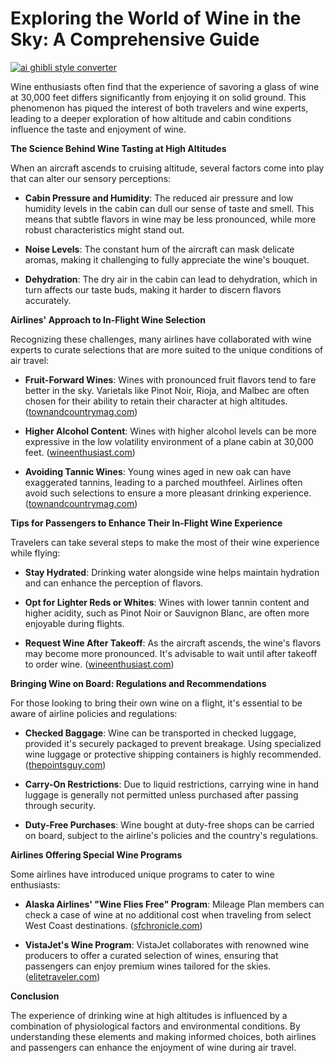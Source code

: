 # Exploring the World of Wine in the Sky: A Comprehensive Guide

[![ai ghibli style converter](https://i.imgur.com/dwt8Y5G.gif)](https://witbeam.net/slzx)

Wine enthusiasts often find that the experience of savoring a glass of wine at 30,000 feet differs significantly from enjoying it on solid ground. This phenomenon has piqued the interest of both travelers and wine experts, leading to a deeper exploration of how altitude and cabin conditions influence the taste and enjoyment of wine.

**The Science Behind Wine Tasting at High Altitudes**

When an aircraft ascends to cruising altitude, several factors come into play that can alter our sensory perceptions:

- **Cabin Pressure and Humidity**: The reduced air pressure and low humidity levels in the cabin can dull our sense of taste and smell. This means that subtle flavors in wine may be less pronounced, while more robust characteristics might stand out.

- **Noise Levels**: The constant hum of the aircraft can mask delicate aromas, making it challenging to fully appreciate the wine's bouquet.

- **Dehydration**: The dry air in the cabin can lead to dehydration, which in turn affects our taste buds, making it harder to discern flavors accurately.

**Airlines' Approach to In-Flight Wine Selection**

Recognizing these challenges, many airlines have collaborated with wine experts to curate selections that are more suited to the unique conditions of air travel:

- **Fruit-Forward Wines**: Wines with pronounced fruit flavors tend to fare better in the sky. Varietals like Pinot Noir, Rioja, and Malbec are often chosen for their ability to retain their character at high altitudes. ([townandcountrymag.com](https://www.townandcountrymag.com/leisure/travel-guide/a9138949/airplane-wine-food/?utm_source=openai))

- **Higher Alcohol Content**: Wines with higher alcohol levels can be more expressive in the low volatility environment of a plane cabin at 30,000 feet. ([wineenthusiast.com](https://www.wineenthusiast.com/culture/travel/airplane-wine/?utm_source=openai))

- **Avoiding Tannic Wines**: Young wines aged in new oak can have exaggerated tannins, leading to a parched mouthfeel. Airlines often avoid such selections to ensure a more pleasant drinking experience. ([townandcountrymag.com](https://www.townandcountrymag.com/leisure/travel-guide/a9138949/airplane-wine-food/?utm_source=openai))

**Tips for Passengers to Enhance Their In-Flight Wine Experience**

Travelers can take several steps to make the most of their wine experience while flying:

- **Stay Hydrated**: Drinking water alongside wine helps maintain hydration and can enhance the perception of flavors.

- **Opt for Lighter Reds or Whites**: Wines with lower tannin content and higher acidity, such as Pinot Noir or Sauvignon Blanc, are often more enjoyable during flights.

- **Request Wine After Takeoff**: As the aircraft ascends, the wine's flavors may become more pronounced. It's advisable to wait until after takeoff to order wine. ([wineenthusiast.com](https://www.wineenthusiast.com/culture/travel/airplane-wine/?utm_source=openai))

**Bringing Wine on Board: Regulations and Recommendations**

For those looking to bring their own wine on a flight, it's essential to be aware of airline policies and regulations:

- **Checked Baggage**: Wine can be transported in checked luggage, provided it's securely packaged to prevent breakage. Using specialized wine luggage or protective shipping containers is highly recommended. ([thepointsguy.com](https://thepointsguy.com/travel/how-to-fly-with-wine-safely/?utm_source=openai))

- **Carry-On Restrictions**: Due to liquid restrictions, carrying wine in hand luggage is generally not permitted unless purchased after passing through security.

- **Duty-Free Purchases**: Wine bought at duty-free shops can be carried on board, subject to the airline's policies and the country's regulations.

**Airlines Offering Special Wine Programs**

Some airlines have introduced unique programs to cater to wine enthusiasts:

- **Alaska Airlines' "Wine Flies Free" Program**: Mileage Plan members can check a case of wine at no additional cost when traveling from select West Coast destinations. ([sfchronicle.com](https://www.sfchronicle.com/food/wine/article/Yes-you-can-fly-with-wine-Here-s-my-go-to-hack-16978497.php?utm_source=openai))

- **VistaJet's Wine Program**: VistaJet collaborates with renowned wine producers to offer a curated selection of wines, ensuring that passengers can enjoy premium wines tailored for the skies. ([elitetraveler.com](https://elitetraveler.com/luxury-transport/wine-in-the-sky-with-vistajet?utm_source=openai))

**Conclusion**

The experience of drinking wine at high altitudes is influenced by a combination of physiological factors and environmental conditions. By understanding these elements and making informed choices, both airlines and passengers can enhance the enjoyment of wine during air travel.